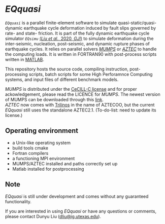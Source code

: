 *EQquasi*
=======
*```EQquasi```* is a parallel finite-element software to simulate quasi-static/quasi-dynamic earthquake cycle deformation induced by fault slips governed by rate- and state- friction. It is part of the fully dynamic earthquake cycle simulator *```EQsimu```* [(*Liu et al.*, 2020, *GJI*)](https://doi.org/10.1093/gji/ggz475) to simulate deformation during the inter-seismic, nucleation, post-seismic, and dynamic rupture phases of earthquake cycles. It relies on parallel solvers [*MUMPS*](http://mumps-solver.org) or [*AZTEC*](https://trilinos.github.io/aztecoo.html#aztec-21-foundation-for-aztecoo) to handle the computing loads. It is written in FORTRAN90 with post-process scripts written in [MATLAB](https://www.mathworks.com/products/matlab.html).

This repository hosts the source code, compiling instruction, post-processing scripts, batch scripts for some High Perforamnce Computing systems, and input files of different benchmark models.

*MUMPS* is distributed under the [CeCILL-C license](http://www.cecill.info/licences/Licence_CeCILL-C_V1-en.html) and for proper ackowledgement, please read the LICENCE for *MUMPS*. The newest version of MUMPS can be downloaded through this [link](http://mumps-tech.com/mumps-2/). <br/>
*AZTEC* now comes with [Trilinos](https://github.com/trilinos/Trilinos) in the name of AZTECOO, but the current *EQquasi* still uses the standalone AZTEC2.1. (To-do-list: need to update its license.) 

Operating environment
---------------------
* a Unix-like operating system
* build tools cmake
* Fortran compilers
* a functioning MPI environment
* MUMPS/AZTEC installed and paths correctly set up
* Matlab installed for postprocessing

Note
----
*EQquasi* is still under development and comes without any guaranteed functionality.

If you are interested in using *EQquasi* or have any questions or comments, please contact Dunyu Liu (dliu@ig.utexas.edu). 
